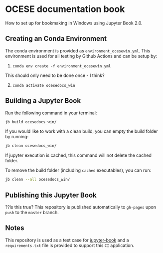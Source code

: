# OCESE documentation book

How to set up for bookmaking in Windows using Jupyter Book 2.0.

## Creating an Conda Environment

The conda environment is provided as `environment_ocesewin.yml`. This environment is used for all testing by Github Actions and can be setup by:

1. `conda env create -f environment_ocesewin.yml`

This should only need to be done once - I think?

2. `conda activate ocesedocs_win`

## Building a Jupyter Book

Run the following command in your terminal:

```bash
jb build ocesedocs_win/
```

If you would like to work with a clean build, you can empty the build folder by running:

```bash
jb clean ocesedocs_win/
```

If jupyter execution is cached, this command will not delete the cached folder. 

To remove the build folder (including `cached` executables), you can run:

```bash
jb clean --all ocesedocs_win/
```

## Publishing this Jupyter Book

??Is this true? This repository is published automatically to `gh-pages` upon `push` to the `master` branch.

## Notes

This repository is used as a test case for [jupyter-book](https://github.com/executablebooks/jupyter-book) and 
a `requirements.txt` file is provided to support this `CI` application.